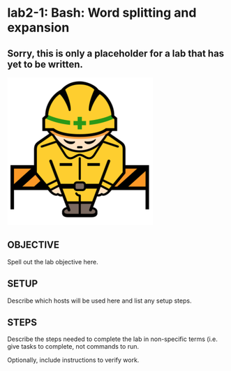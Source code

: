 # lab2-1: Bash: Word splitting and expansion
## Sorry, this is only a placeholder for a lab that has yet to be written.

![Image of construction sign](../images/ConstructionSign.png)

## OBJECTIVE

Spell out the lab objective here.

## SETUP

Describe which hosts will be used here and list any setup steps.

## STEPS

Describe the steps needed to complete the lab in non-specific terms (i.e. give
tasks to complete, not commands to run.

Optionally, include instructions to verify work.
